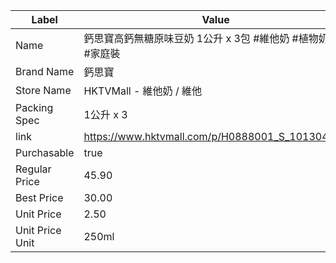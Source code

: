 | Label           | Value                                           |
| --------------- | ----------------------------------------------- |
| Name            | 鈣思寶高鈣無糖原味豆奶 1公升 x 3包 #維他奶 #植物奶 #素 #家庭裝          |
| Brand Name      | 鈣思寶                                             |
| Store Name      | HKTVMall - 維他奶 / 維他                             |
| Packing Spec    | 1公升 x 3                                         |
| link            | https://www.hktvmall.com/p/H0888001_S_10130495B |
| Purchasable     | true                                            |
| Regular Price   | 45.90                                           |
| Best Price      | 30.00                                           |
| Unit Price      | 2.50                                            |
| Unit Price Unit | 250ml                                           |
